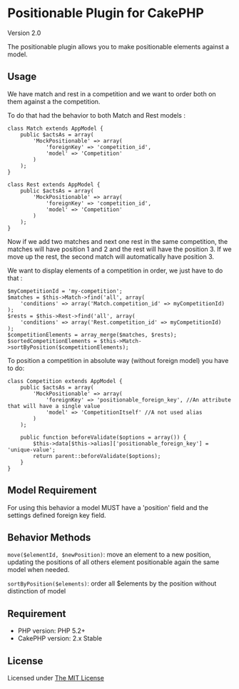 # Positionable Plugin for CakePHP #

Version 2.0

The positionable plugin allows you to make positionable elements against a model.

## Usage ##

We have match and rest in a competition and we want to order both on them against a the competition.

To do that had the behavior to both Match and Rest models :

	class Match extends AppModel {
		public $actsAs = array(
			'MockPositionable' => array(
				'foreignKey' => 'competition_id',
				'model' => 'Competition'
			)
		);
	}

	class Rest extends AppModel {
		public $actsAs = array(
			'MockPositionable' => array(
				'foreignKey' => 'competition_id',
				'model' => 'Competition'
			)
		);
	}

Now if we add two matches and next one rest in the same competition, the matches will have position 1 and 2 and the rest will have the position 3.
If we move up the rest, the second match will automatically have position 3.

We want to display elements of a competition in order, we just have to do that :

	$myCompetitionId = 'my-competition';
	$matches = $this->Match->find('all', array(
		'conditions' => array('Match.competition_id' => myCompetitionId)
	);
	$rests = $this->Rest->find('all', array(
		'conditions' => array('Rest.competition_id' => myCompetitionId)
	);
	$competitionElements = array_merge($matches, $rests);
	$sortedCompetitionElements = $this->Match->sortByPosition($competitionElements);

To position a competition in absolute way (without foreign model) you have to do:

	class Competition extends AppModel {
		public $actsAs = array(
			'MockPositionable' => array(
				'foreignKey' => 'positionable_foreign_key', //An attribute that will have a single value
				'model' => 'CompetitionItself' //A not used alias
			)
		);

		public function beforeValidate($options = array()) {
			$this->data[$this->alias]['positionable_foreign_key'] = 'unique-value';
			return parent::beforeValidate($options);
		}
	}

## Model Requirement ##

For using this behavior a model MUST have a 'position' field and the settings defined foreign key field.

## Behavior Methods ##

`move($elementId, $newPosition)`: move an element to a new position, updating the positions of all others element positionable again the same model when needed.

`sortByPosition($elements)`: order all $elements by the position without distinction of model

## Requirement ##

* PHP version: PHP 5.2+
* CakePHP version: 2.x Stable

## License ##

Licensed under [The MIT License](http://www.opensource.org/licenses/mit-license.php)

